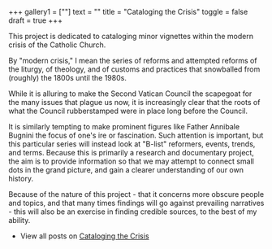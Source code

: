 +++
gallery1 = [""]
text = ""
title = "Cataloging the Crisis"
toggle = false
draft = true
+++


This project is dedicated to cataloging minor vignettes within the modern crisis of the Catholic Church. 

By "modern crisis," I mean the series of reforms and attempted reforms of the liturgy, of theology, and of customs and practices that snowballed from (roughly) the 1800s until the 1980s. 

While it is alluring to make the Second Vatican Council the scapegoat for the many issues that plague us now, it is increasingly clear that the roots of what the Council rubberstamped were in place long before the Council. 

It is similarly tempting to make prominent figures like Father Annibale Bugnini the focus of one's ire or fascination. Such attention is important, but this particular series will instead look at "B-list" reformers, events, trends, and terms. Because this is primarily a research and documentary project, the aim is to provide information so that we may attempt to connect small dots in the grand picture, and gain a clearer understanding of our own history. 

Because of the nature of this project - that it concerns more obscure people and topics, and that many times findings will go against prevailing narratives - this will also be an exercise in finding credible sources, to the best of my ability.

* View all posts on [Cataloging the Crisis](/tags/cataloging-the-crisis/)


